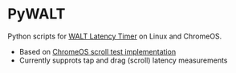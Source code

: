# PyWALT
Python scripts for [WALT Latency Timer](https://github.com/google/walt) on Linux and ChromeOS.

 * Based on [ChromeOS scroll test implementation](https://chromium.googlesource.com/chromiumos/platform/touchbot/+/master/quickstep/)
 * Currently supprots tap and drag (scroll) latency measurements

